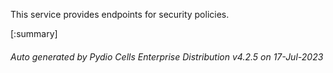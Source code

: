 






This service provides endpoints for security policies.

[:summary]

###### Auto generated by Pydio Cells Enterprise Distribution v4.2.5 on 17-Jul-2023
